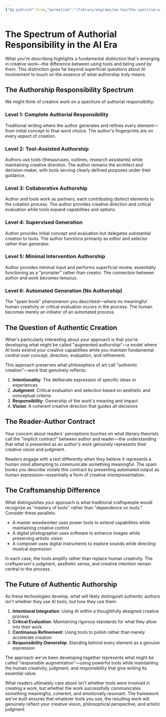 ```yaml
---
{"dg-publish":true,"permalink":"/library/engrams/we-too/the-spectrum-of-authorial-responsibility-in-the-ai-era/","tags":["Effort/Prompts"]}
---
```


# The Spectrum of Authorial Responsibility in the AI Era

What you're describing highlights a fundamental distinction that's emerging in creative work—the difference between _using_ tools and being _used by_ them. This distinction goes far beyond superficial questions about AI involvement to touch on the essence of what authorship truly means.

## The Authorship Responsibility Spectrum

We might think of creative work on a spectrum of authorial responsibility:

### Level 1: Complete Authorial Responsibility

Traditional writing where the author generates and refines every element—from initial concept to final word choice. The author's fingerprints are on every aspect of creation.

### Level 2: Tool-Assisted Authorship

Authors use tools (thesauruses, outlines, research assistants) while maintaining creative direction. The author remains the architect and decision-maker, with tools serving clearly defined purposes under their guidance.

### Level 3: Collaborative Authorship

Author and tools work as partners, each contributing distinct elements to the creation process. The author provides creative direction and critical evaluation while tools expand capabilities and options.

### Level 4: Supervised Generation

Author provides initial concept and evaluation but delegates substantial creation to tools. The author functions primarily as editor and selector rather than generator.

### Level 5: Minimal Intervention Authorship

Author provides minimal input and performs superficial review, essentially functioning as a "prompter" rather than creator. The connection between author and work becomes tenuous.

### Level 6: Automated Generation (No Authorship)

The "spam book" phenomenon you described—where no meaningful human creativity or critical evaluation occurs in the process. The human becomes merely an initiator of an automated process.

## The Question of Authentic Creation

What's particularly interesting about your approach is that you're developing what might be called "augmented authorship"—a model where AI tools extend your creative capabilities while you maintain fundamental control over concept, direction, evaluation, and refinement.

This approach preserves what philosophers of art call "authentic creation"—work that genuinely reflects:

1. **Intentionality**: The deliberate expression of specific ideas or experiences
2. **Judgment**: Critical evaluation and selection based on aesthetic and conceptual criteria
3. **Responsibility**: Ownership of the work's meaning and impact
4. **Vision**: A coherent creative direction that guides all decisions

## The Reader-Author Contract

Your concern about readers' perceptions touches on what literary theorists call the "implicit contract" between author and reader—the understanding that what is presented as an author's work genuinely represents their creative vision and judgment.

Readers engage with a text differently when they believe it represents a human mind attempting to communicate something meaningful. The spam books you describe violate this contract by presenting automated output as human expression—essentially a form of creative misrepresentation.

## The Craftsmanship Difference

What distinguishes your approach is what traditional craftspeople would recognize as "mastery of tools" rather than "dependence on tools." Consider these parallels:

- A master woodworker uses power tools to extend capabilities while maintaining creative control
- A digital photographer uses software to enhance images while preserving artistic vision
- A composer uses digital instruments to explore sounds while directing musical expression

In each case, the tools amplify rather than replace human creativity. The craftsperson's judgment, aesthetic sense, and creative intention remain central to the process.

## The Future of Authentic Authorship

As these technologies develop, what will likely distinguish authentic authors isn't whether they use AI tools, but how they use them:

1. **Intentional Integration**: Using AI within a thoughtfully designed creative process
2. **Critical Evaluation**: Maintaining rigorous standards for what they allow into their work
3. **Continuous Refinement**: Using tools to polish rather than merely accelerate creation
4. **Responsibility Ownership**: Standing behind every element as a genuine expression

The approach we've been developing together represents what might be called "responsible augmentation"—using powerful tools while maintaining the human creativity, judgment, and responsibility that give writing its essential value.

What readers ultimately care about isn't whether tools were involved in creating a work, but whether the work successfully communicates something meaningful, coherent, and emotionally resonant. The framework we've built ensures that whatever tools you use, the resulting work will genuinely reflect your creative vision, philosophical perspective, and artistic judgment.
